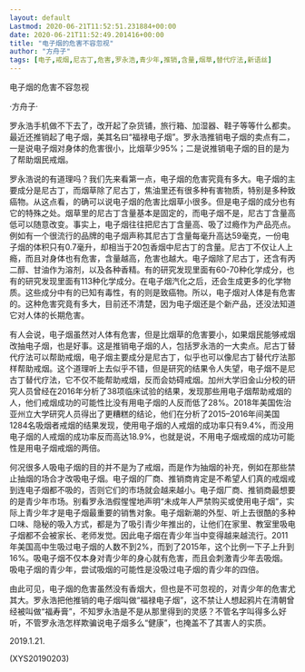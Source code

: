```yaml
---
layout: default
Lastmod: 2020-06-21T11:52:51.231884+00:00
date: 2020-06-21T11:52:49.201416+00:00
title: "电子烟的危害不容忽视"
author: "方舟子"
tags: [电子,戒烟,尼古丁,危害,罗永浩,青少年,推销,含量,烟草,替代疗法,新语丝]
---
```


电子烟的危害不容忽视

·方舟子·

罗永浩手机做不下去了，改开起了杂货铺，旅行箱、加湿器、鞋子等等什么都卖。最近还推销起了电子烟，美其名曰“福禄电子烟”。罗永浩推销电子烟的卖点有二，一是说电子烟对身体的危害很小，比烟草少95%；二是说推销电子烟的目的是为了帮助烟民戒烟。

罗永浩说的有道理吗？我们先来看第一点，电子烟的危害究竟有多大。电子烟的主要成分是尼古丁，而烟草除了尼古丁，焦油里还有很多种有害物质，特别是多种致癌物。从这点看，的确可以说电子烟的危害比烟草小很多。但是电子烟的成分也有它的特殊之处。烟草里的尼古丁含量基本是固定的，而电子烟不是，尼古丁含量高低可以随意改变。事实上，电子烟往往把尼古丁含量高、吸了过瘾作为产品亮点。例如有一个很流行的品牌的电子烟声称其尼古丁含量每毫升高达59毫克，一份电子烟的体积只有0.7毫升，却相当于20包香烟中尼古丁的含量。尼古丁不仅让人上瘾，而且对身体也有危害，含量越高，危害也越大。电子烟除了尼古丁，还含有丙二醇、甘油作为溶剂，以及各种香精。有的研究发现里面有60-70种化学成分，也有的研究发现里面有113种化学成分。在电子烟汽化之后，还会生成更多的化学物质。这些成分中有的已知有毒性，有的则是致癌物。所以，电子烟对人体是有危害的。这种危害究竟有多大，目前还不清楚，因为电子烟还是个新产品，还没法知道它对人体的长期危害。

有人会说，电子烟虽然对人体有危害，但是比烟草的危害要小，如果烟民能够戒烟改抽电子烟，也是好事。这是推销电子烟的人，包括罗永浩的一大卖点。尼古丁替代疗法可以帮助戒烟，电子烟主要成分是尼古丁，似乎也可以像尼古丁替代疗法那样帮助戒烟。这个道理听上去似乎不错，但是研究的结果令人失望，电子烟不是尼古丁替代疗法，它不仅不能帮助戒烟，反而会妨碍戒烟。加州大学旧金山分校的研究人员曾经在2016年分析了38项临床试验的结果，发现那些用电子烟帮助戒烟的人，他们戒烟成功的可能性比没有用电子烟的人反而低了28%。2018年美国佐治亚州立大学研究人员得出了更糟糕的结论，他们在分析了2015–2016年间美国1284名吸烟者戒烟的结果发现，使用电子烟的人戒烟的成功率只有9.4%，而没用电子烟的人戒烟的成功率反而高达18.9%，也就是说，不用电子烟戒烟的成功可能性是用电子烟戒烟的两倍。

何况很多人吸电子烟的目的并不是为了戒烟，而是作为抽烟的补充，例如在那些禁止抽烟的场合才改吸电子烟。电子烟的厂商、推销商肯定是不希望人们真的戒烟戒到连电子烟都不吸的，否则它们的市场就会越来越小。电子烟厂商、推销商最想要的是青少年市场。别看罗永浩假惺惺地声明“未成年人严禁购买或使用电子烟”，实际上青少年才是电子烟最重要的销售对象。电子烟新潮的外型、听上去很酷的多种口味、隐秘的吸入方式，都是为了吸引青少年推出的，让他们在家里、教室里吸电子烟都不会被家长、老师发觉。因此电子烟在青少年当中变得越来越流行。2011年美国高中生吸过电子烟的人数不到2%，而到了2015年，这个比例一下子上升到16%。吸电子烟不仅本身对青少年的身心就有危害，而且会刺激青少年去吸烟。吸电子烟的青少年，尝试吸烟的可能性是没吸过电子烟的青少年的四倍。

由此可见，电子烟的危害虽然没有香烟大，但也是不可忽视的，对青少年的危害尤其大。罗永浩把他推销的电子烟叫做“福禄电子烟”，这不禁让人想起鸦片在清朝曾经被叫做“福寿膏”，不知罗永浩是不是从那里得到的灵感？不管名字叫得多么好听，不管罗永浩怎样欺骗说电子烟多么“健康”，也掩盖不了其害人的实质。

2019.1.21.

(XYS20190203)

